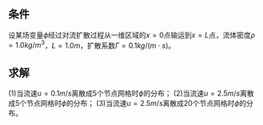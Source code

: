 ## 条件
设某场变量$\phi$经过对流扩散过程从一维区域的$x=0$点输运到$x=L$点，流体密度$\rho=1.0 kg/m^3$，$L=1.0m$，扩散系数$\Gamma = 0.1 kg/(m\cdot s)$。
## 求解
(1)当流速$u=0.1 m/s$离散成5个节点网格时$\phi$的分布；
(2)当流速$u=2.5 m/s$离散成5个节点网格时$\phi$的分布；
(3)当流速$u=2.5 m/s$离散成20个节点网格时$\phi$的分布。